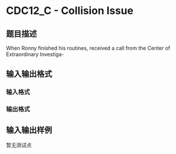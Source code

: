 # CDC12_C - Collision Issue

## 题目描述

When Ronny finished his routines, received a call from the Center of Extraordinary Investiga-

## 输入输出格式

### 输入格式

### 输出格式

## 输入输出样例

暂无测试点

